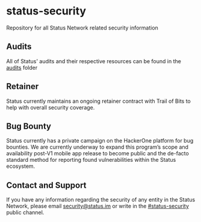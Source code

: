# status-security
Repository for all Status Network related security information

## Audits
All of Status' audits and their respective resources can be found in the [audits](./audits) folder

## Retainer
Status currently maintains an ongoing retainer contract with Trail of Bits to help with overall security coverage.

## Bug Bounty
Status currently has a private campaign on the HackerOne platform for bug bounties. We are currently underway to expand this program’s scope and availability post-V1 mobile app release to become public and the de-facto standard method for reporting found vulnerabilities within the Status ecosystem. 

## Contact and Support
If you have any information regarding the security of any entity in the Status Network, please email security@status.im or write in the [#status-security](https://get.status.im/chat/public/status-security) public channel.